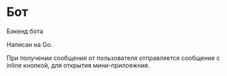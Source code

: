 # Бот

Бэкенд бота  

Написан на Go.

При получении сообщения от пользователя отправляется сообщение с inline кнопкой, для открытия мини-прилоежния. 